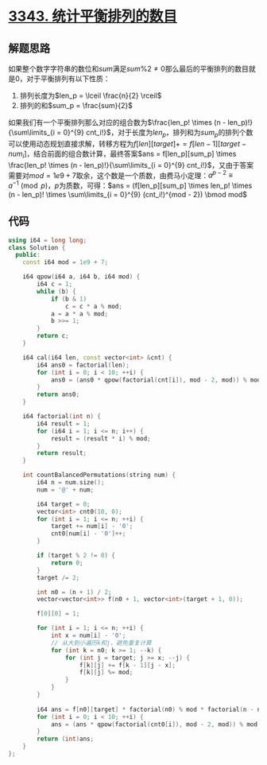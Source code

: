 # [3343. 统计平衡排列的数目](https://leetcode.cn/problems/count-number-of-balanced-permutations/)

## 解题思路

如果整个数字字符串的数位和$sum$满足$sum \% 2 \neq 0$那么最后的平衡排列的数目就是$0$，对于平衡排列有以下性质：

1. 排列长度为$len_p = \lceil \frac{n}{2} \rceil$
2. 排列的和$sum_p = \frac{sum}{2}$

如果我们有一个平衡排列那么对应的组合数为$\frac{len_p! \times (n - len_p)!}{\sum\limits_{i = 0}^{9} cnt_i!}$，对于长度为$len_p$，排列和为$sum_p$的排列个数可以使用动态规划直接求解，转移方程为$f[len][target] += f[len - 1][target - num_i]$，结合前面的组合数计算，最终答案$ans = f[len_p][sum_p] \times \frac{len_p! \times (n - len_p)!}{\sum\limits_{i = 0}^{9} cnt_i!}$，又由于答案需要对$mod = 1e9 + 7$取余，这个数是一个质数，由费马小定理：$a^{p - 2} \equiv a^{-1} \pmod{p}$，$p$为质数，可得：$ans = (f[len_p][sum_p] \times len_p! \times (n - len_p)! \times \sum\limits_{i = 0}^{9} (cnt_i!)^{mod - 2}) \bmod mod$

## 代码

```cpp
using i64 = long long;
class Solution {
  public:
    const i64 mod = 1e9 + 7;

    i64 qpow(i64 a, i64 b, i64 mod) {
        i64 c = 1;
        while (b) {
            if (b & 1)
                c = c * a % mod;
            a = a * a % mod;
            b >>= 1;
        }
        return c;
    }

    i64 cal(i64 len, const vector<int> &cnt) {
        i64 ans0 = factorial(len);
        for (int i = 0; i < 10; ++i) {
            ans0 = (ans0 * qpow(factorial(cnt[i]), mod - 2, mod)) % mod;
        }
        return ans0;
    }

    i64 factorial(int n) {
        i64 result = 1;
        for (i64 i = 1; i <= n; i++) {
            result = (result * i) % mod;
        }
        return result;
    }

    int countBalancedPermutations(string num) {
        i64 n = num.size();
        num = '@' + num;

        i64 target = 0;
        vector<int> cnt0(10, 0);
        for (int i = 1; i <= n; ++i) {
            target += num[i] - '0';
            cnt0[num[i] - '0']++;
        }

        if (target % 2 != 0) {
            return 0;
        }
        target /= 2;

        int n0 = (n + 1) / 2;
        vector<vector<int>> f(n0 + 1, vector<int>(target + 1, 0));

        f[0][0] = 1;

        for (int i = 1; i <= n; ++i) {
            int x = num[i] - '0';
            // 从大到小遍历k和j，避免重复计算
            for (int k = n0; k >= 1; --k) {
                for (int j = target; j >= x; --j) {
                    f[k][j] += f[k - 1][j - x]; 
                    f[k][j] %= mod;
                }
            }
        }
        
        i64 ans = f[n0][target] * factorial(n0) % mod * factorial(n - n0) % mod;
        for (int i = 0; i < 10; ++i) {
            ans = (ans * qpow(factorial(cnt0[i]), mod - 2, mod)) % mod;
        }
        return (int)ans;
    }
};
```
